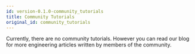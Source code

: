 ```yaml
---
id: version-0.1.0-community_tutorials
title: Community Tutorials
original_id: community_tutorials
---
```


Currently, there are no community tutorials. However you can read our blog for more engineering articles written by members of the community.
